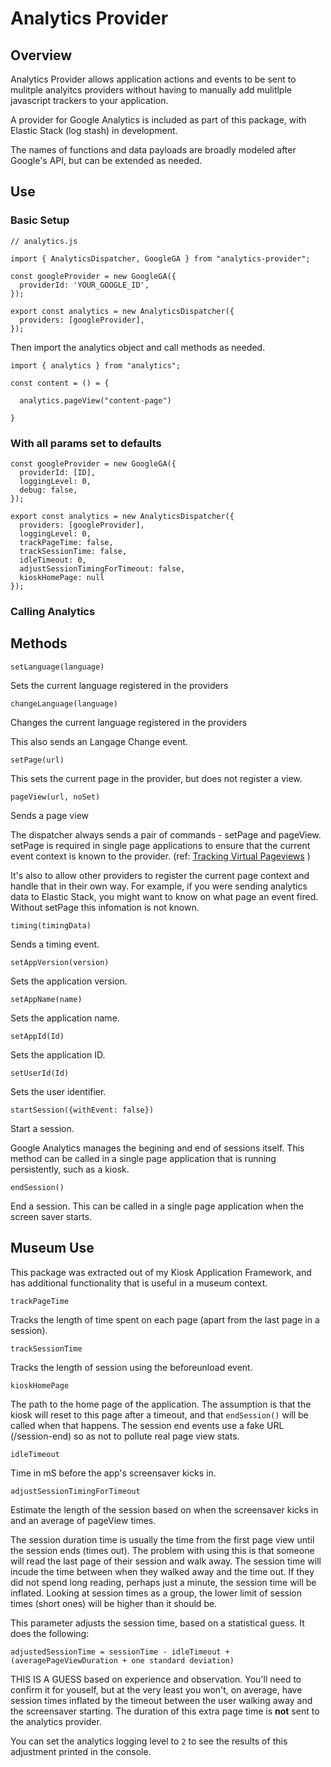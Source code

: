# Analytics Provider

## Overview

Analytics Provider allows application actions and events to be sent to mulitple analyitcs providers without having to manually add mulitlple javascript trackers to your application.

A provider for Google Analytics is included as part of this package, with Elastic Stack (log stash) in development.

The names of functions and data payloads are broadly modeled after Google's API, but can be extended as needed.

## Use

### Basic Setup

```
// analytics.js

import { AnalyticsDispatcher, GoogleGA } from "analytics-provider";

const googleProvider = new GoogleGA({
  providerId: 'YOUR_GOOGLE_ID',
});

export const analytics = new AnalyticsDispatcher({
  providers: [googleProvider],
});
```

Then import the analytics object and call methods as needed.

```
import { analytics } from "analytics";

const content = () = {

  analytics.pageView("content-page")

}
```

### With all params set to defaults

```
const googleProvider = new GoogleGA({
  providerId: [ID],
  loggingLevel: 0,
  debug: false,
});

export const analytics = new AnalyticsDispatcher({
  providers: [googleProvider],
  loggingLevel: 0,
  trackPageTime: false,
  trackSessionTime: false,
  idleTimeout: 0,
  adjustSessionTimingForTimeout: false,
  kioskHomePage: null
});
```

### Calling Analytics

## Methods

`setLanguage(language)`

Sets the current language registered in the providers

`changeLanguage(language)`

Changes the current language registered in the providers

This also sends an Langage Change event.

`setPage(url)`

This sets the current page in the provider, but does not register a view.

`pageView(url, noSet)`

Sends a page view

The dispatcher always sends a pair of commands - setPage and pageView. setPage is required in single page applications to ensure that the current event context is known to the provider. (ref: [Tracking Virtual Pageviews](https://developers.google.com/analytics/devguides/collection/analyticsjs/single-page-applications#tracking_virtual_pageviews) )

It's also to allow other providers to register the current page context and handle that in their own way. For example, if you were sending analytics data to Elastic Stack, you might want to know on what page an event fired. Without setPage this infomation is not known.

`timing(timingData)`

Sends a timing event.

`setAppVersion(version)`

Sets the application version.

`setAppName(name)`

Sets the application name.

`setAppId(Id)`

Sets the application ID.

`setUserId(Id)`

Sets the user identifier.

`startSession({withEvent: false})`

Start a session.

Google Analytics manages the begining and end of sessions itself. This method can be called in a single page application that is running persistently, such as a kiosk.

`endSession()`

End a session. This can be called in a single page application when the screen saver starts.

## Museum Use

This package was extracted out of my Kiosk Application Framework, and has additional functionality that is useful in a museum context.

`trackPageTime`

Tracks the length of time spent on each page (apart from the last page in a session).

`trackSessionTime`

Tracks the length of session using the beforeunload event.

`kioskHomePage`

The path to the home page of the application. The assumption is that the kiosk will reset to this page after a timeout, and that `endSession()` will be called when that happens. The session end events use a fake URL (/session-end) so as not to pollute real page view stats.

`idleTimeout`

Time in mS before the app's screensaver kicks in.

`adjustSessionTimingForTimeout`

Estimate the length of the session based on when the screensaver kicks in and an average of pageView times.

The session duration time is usually the time from the first page view until the session ends (times out). The problem with using this is that someone will read the last page of their session and walk away. The session time will incude the time between when they walked away and the time out. If they did not spend long reading, perhaps just a minute, the session time will be inflated. Looking at session times as a group, the lower limit of session times (short ones) will be higher than it should be.

This parameter adjusts the session time, based on a statistical guess. It does the following:

```
adjustedSessionTime = sessionTime - idleTimeout + (averagePageViewDuration + one standard deviation)
```

THIS IS A GUESS based on experience and observation. You'll need to confirm it for youself, but at the very least you won't, on average, have session times inflated by the timeout between the user walking away and the screensaver starting. The duration of this extra page time is **not** sent to the analytics provider.

You can set the analytics logging level to `2` to see the results of this adjustment printed in the console.
